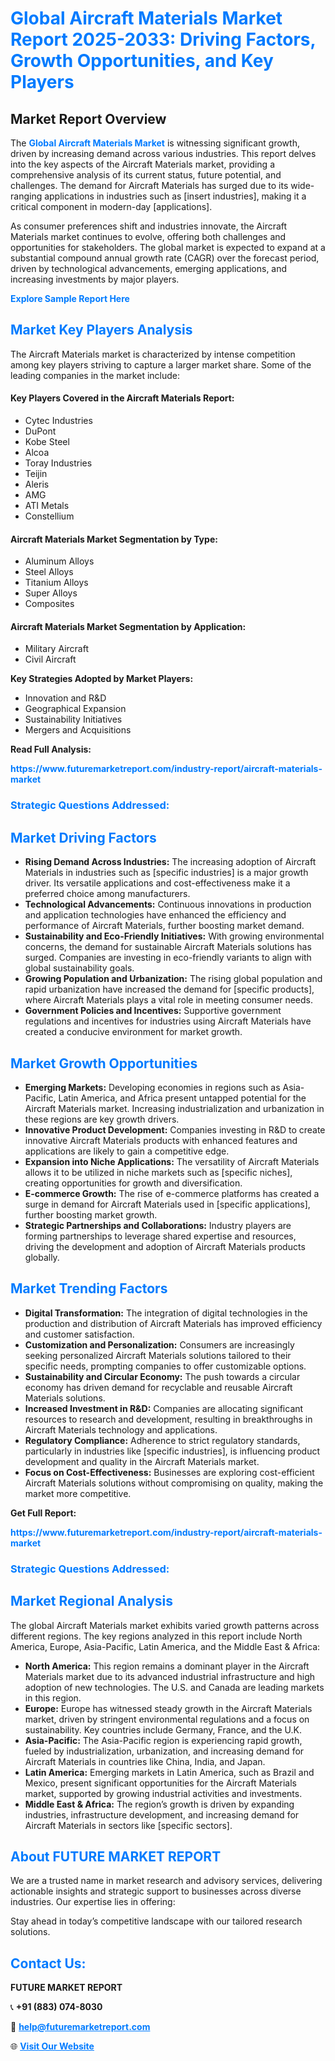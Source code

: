 <h1 style="color: #007BFF;">Global Aircraft Materials Market Report 2025-2033: Driving Factors, Growth Opportunities, and Key Players</h1>

<section id="overview">
<h2>Market Report Overview</h2>
<p>The <a href="https://www.futuremarketreport.com/industry-report/aircraft-materials-market" style="color: #007BFF; text-decoration: none;"><strong>Global Aircraft Materials Market</strong></a> is witnessing significant growth, driven by increasing demand across various industries. This report delves into the key aspects of the Aircraft Materials market, providing a comprehensive analysis of its current status, future potential, and challenges. The demand for Aircraft Materials has surged due to its wide-ranging applications in industries such as [insert industries], making it a critical component in modern-day [applications].</p>
<p>As consumer preferences shift and industries innovate, the Aircraft Materials market continues to evolve, offering both challenges and opportunities for stakeholders. The global market is expected to expand at a substantial compound annual growth rate (CAGR) over the forecast period, driven by technological advancements, emerging applications, and increasing investments by major players.</p>
</section>

<section id="overview">
<p><a href="https://www.futuremarketreport.com/request-sample/reportId=103303" style="color: #007BFF; text-decoration: none;"><strong>Explore Sample Report Here</strong></a></p>
</section>

<section id="key-players">
<h2 style="color: #007BFF;">Market Key Players Analysis</h2>
<p>The Aircraft Materials market is characterized by intense competition among key players striving to capture a larger market share. Some of the leading companies in the market include:</p>
<h4>Key Players Covered in the Aircraft Materials Report:</h4>
<ul><li>Cytec Industries</li><li>DuPont</li><li>Kobe Steel</li><li>Alcoa</li><li>Toray Industries</li><li>Teijin</li><li>Aleris</li><li>AMG</li><li>ATI Metals</li><li>Constellium</li></ul>
<h4>Aircraft Materials Market Segmentation by Type:</h4>
<ul><li>Aluminum Alloys</li><li>Steel Alloys</li><li>Titanium Alloys</li><li>Super Alloys</li><li>Composites</li></ul>

<h4>Aircraft Materials Market Segmentation by Application:</h4>
<ul><li>Military Aircraft</li><li>Civil Aircraft</li></ul>
<p><strong>Key Strategies Adopted by Market Players:</strong></p>
<ul>
<li>Innovation and R&D</li>
<li>Geographical Expansion</li>
<li>Sustainability Initiatives</li>
<li>Mergers and Acquisitions</li>
</ul>
</section>

<section>
<p><strong>Read Full Analysis: </strong></p><a href="https://www.futuremarketreport.com/industry-report/aircraft-materials-market" style="color: #007BFF; text-decoration: none;"><strong>https://www.futuremarketreport.com/industry-report/aircraft-materials-market</strong></a>
<h3 style="color: #007BFF;">Strategic Questions Addressed:</h3>
</section>

<section id="driving-factors">
<h2 style="color: #007BFF;">Market Driving Factors</h2>
<ul>
<li><strong>Rising Demand Across Industries:</strong> The increasing adoption of Aircraft Materials in industries such as [specific industries] is a major growth driver. Its versatile applications and cost-effectiveness make it a preferred choice among manufacturers.</li>
<li><strong>Technological Advancements:</strong> Continuous innovations in production and application technologies have enhanced the efficiency and performance of Aircraft Materials, further boosting market demand.</li>
<li><strong>Sustainability and Eco-Friendly Initiatives:</strong> With growing environmental concerns, the demand for sustainable Aircraft Materials solutions has surged. Companies are investing in eco-friendly variants to align with global sustainability goals.</li>
<li><strong>Growing Population and Urbanization:</strong> The rising global population and rapid urbanization have increased the demand for [specific products], where Aircraft Materials plays a vital role in meeting consumer needs.</li>
<li><strong>Government Policies and Incentives:</strong> Supportive government regulations and incentives for industries using Aircraft Materials have created a conducive environment for market growth.</li>
</ul>
</section>

<section id="growth-opportunities">
<h2 style="color: #007BFF;">Market Growth Opportunities</h2>
<ul>
<li><strong>Emerging Markets:</strong> Developing economies in regions such as Asia-Pacific, Latin America, and Africa present untapped potential for the Aircraft Materials market. Increasing industrialization and urbanization in these regions are key growth drivers.</li>
<li><strong>Innovative Product Development:</strong> Companies investing in R&D to create innovative Aircraft Materials products with enhanced features and applications are likely to gain a competitive edge.</li>
<li><strong>Expansion into Niche Applications:</strong> The versatility of Aircraft Materials allows it to be utilized in niche markets such as [specific niches], creating opportunities for growth and diversification.</li>
<li><strong>E-commerce Growth:</strong> The rise of e-commerce platforms has created a surge in demand for Aircraft Materials used in [specific applications], further boosting market growth.</li>
<li><strong>Strategic Partnerships and Collaborations:</strong> Industry players are forming partnerships to leverage shared expertise and resources, driving the development and adoption of Aircraft Materials products globally.</li>
</ul>
</section>

<section id="trending-factors">
<h2 style="color: #007BFF;">Market Trending Factors</h2>
<ul>
<li><strong>Digital Transformation:</strong> The integration of digital technologies in the production and distribution of Aircraft Materials has improved efficiency and customer satisfaction.</li>
<li><strong>Customization and Personalization:</strong> Consumers are increasingly seeking personalized Aircraft Materials solutions tailored to their specific needs, prompting companies to offer customizable options.</li>
<li><strong>Sustainability and Circular Economy:</strong> The push towards a circular economy has driven demand for recyclable and reusable Aircraft Materials solutions.</li>
<li><strong>Increased Investment in R&D:</strong> Companies are allocating significant resources to research and development, resulting in breakthroughs in Aircraft Materials technology and applications.</li>
<li><strong>Regulatory Compliance:</strong> Adherence to strict regulatory standards, particularly in industries like [specific industries], is influencing product development and quality in the Aircraft Materials market.</li>
<li><strong>Focus on Cost-Effectiveness:</strong> Businesses are exploring cost-efficient Aircraft Materials solutions without compromising on quality, making the market more competitive.</li>
</ul>
</section>

<section>
<p><strong>Get Full Report: </strong></p><a href="https://www.futuremarketreport.com/industry-report/aircraft-materials-market" style="color: #007BFF; text-decoration: none;"><strong>https://www.futuremarketreport.com/industry-report/aircraft-materials-market</strong></a>
<h3 style="color: #007BFF;">Strategic Questions Addressed:</h3>
</section>


<section id="regional-analysis">
<h2 style="color: #007BFF;">Market Regional Analysis</h2>
<p>The global Aircraft Materials market exhibits varied growth patterns across different regions. The key regions analyzed in this report include North America, Europe, Asia-Pacific, Latin America, and the Middle East & Africa:</p>
<ul>
<li><strong>North America:</strong> This region remains a dominant player in the Aircraft Materials market due to its advanced industrial infrastructure and high adoption of new technologies. The U.S. and Canada are leading markets in this region.</li>
<li><strong>Europe:</strong> Europe has witnessed steady growth in the Aircraft Materials market, driven by stringent environmental regulations and a focus on sustainability. Key countries include Germany, France, and the U.K.</li>
<li><strong>Asia-Pacific:</strong> The Asia-Pacific region is experiencing rapid growth, fueled by industrialization, urbanization, and increasing demand for Aircraft Materials in countries like China, India, and Japan.</li>
<li><strong>Latin America:</strong> Emerging markets in Latin America, such as Brazil and Mexico, present significant opportunities for the Aircraft Materials market, supported by growing industrial activities and investments.</li>
<li><strong>Middle East & Africa:</strong> The region’s growth is driven by expanding industries, infrastructure development, and increasing demand for Aircraft Materials in sectors like [specific sectors].</li>
</ul>
</section>

<footer>
<h2 style="color: #007BFF;">About FUTURE MARKET REPORT</h2>
<p>We are a trusted name in market research and advisory services, delivering actionable insights and strategic support to businesses across diverse industries. Our expertise lies in offering:</p>

<p>Stay ahead in today’s competitive landscape with our tailored research solutions.</p>

<h2 style="color: #007BFF;">Contact Us:</h2>
<p><strong>FUTURE MARKET REPORT</strong></p>
<p>📞 <strong>+91 (883) 074-8030</strong></p>
<p>📧 <strong><a href="mailto:help@futuremarketreport.com" style="color: #007BFF;">help@futuremarketreport.com</a></strong></p>
<p>🌐 <strong><a href="https://www.futuremarketreport.com/" style="color: #007BFF;">Visit Our Website</a></strong></p>
</footer>